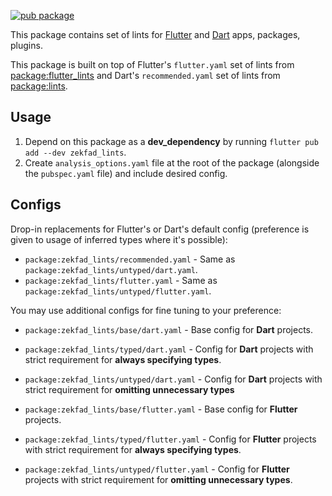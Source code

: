 [![pub package](https://img.shields.io/pub/v/zekfad_lints.svg)](https://pub.dev/packages/zekfad_lints)

This package contains set of lints for [Flutter](https://flutter.dev/) and 
[Dart](https://dart.dev/) apps, packages, plugins.

This package is built on top of Flutter's `flutter.yaml` set of lints from
[package:flutter_lints](https://pub.dev/packages/flutter_lints) and Dart's
`recommended.yaml` set of lints from [package:lints](https://pub.dev/packages/lints).

## Usage

1. Depend on this package as a **dev_dependency** by running
  `flutter pub add --dev zekfad_lints`.
2. Create `analysis_options.yaml` file at the root of the package (alongside
  the `pubspec.yaml` file) and include desired config.

## Configs

Drop-in replacements for Flutter's or Dart's default config (preference is given
to usage of inferred types where it's possible):

* `package:zekfad_lints/recommended.yaml` - Same as 
  `package:zekfad_lints/untyped/dart.yaml`.
* `package:zekfad_lints/flutter.yaml` - Same as 
  `package:zekfad_lints/untyped/flutter.yaml`.

You may use additional configs for fine tuning to your preference:

* `package:zekfad_lints/base/dart.yaml` - Base config for **Dart** projects.
* `package:zekfad_lints/typed/dart.yaml` - Config for **Dart** projects with
  strict requirement for **always specifying types**.
* `package:zekfad_lints/untyped/dart.yaml` - Config for **Dart** projects with
  strict requirement for **omitting unnecessary types**

* `package:zekfad_lints/base/flutter.yaml` - Base config for **Flutter** projects.
* `package:zekfad_lints/typed/flutter.yaml` - Config for **Flutter** projects with
  strict requirement for **always specifying types**.
* `package:zekfad_lints/untyped/flutter.yaml` - Config for **Flutter** projects
  with strict requirement for **omitting unnecessary types**.
